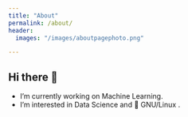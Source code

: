 ```yaml
---
title: "About"
permalink: /about/
header: 
  images: "/images/aboutpagephoto.png"

---
```


## Hi there 👋

- I’m currently working on Machine Learning.
- I’m interested in Data Science and :penguin: GNU/Linux .
